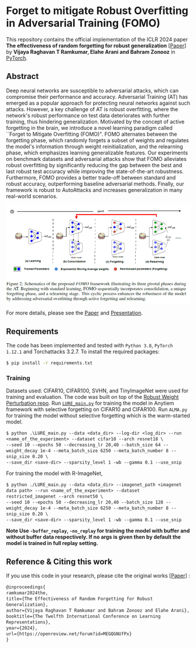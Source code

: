 # Forget to mitigate Robust Overfitting in Adversarial Training (FOMO)

This repository contains the official implementation of the ICLR 2024 paper **The effectiveness of random forgetting for robust generalization** [[Paper](https://openreview.net/forum?id=MEGQGNUfPx)] by **Vijaya Raghavan T Ramkumar, Elahe Arani and Bahram Zonooz** in [PyTorch](https://pytorch.org/). 

## Abstract
Deep neural networks are susceptible to adversarial attacks, which can compromise their performance and accuracy. Adversarial Training (AT) has emerged as a popular approach for protecting neural networks against such attacks. However, a key challenge of AT is robust overfitting, where the network's robust performance on test data deteriorates with further training, thus hindering generalization. Motivated by the concept of active forgetting in the brain, we introduce a novel learning paradigm called ``Forget to Mitigate Overfitting (FOMO)". FOMO alternates between the forgetting phase, which randomly forgets a subset of weights and regulates the model's information through weight reinitialization, and the relearning phase, which emphasizes learning generalizable features. Our experiments on benchmark datasets and adversarial attacks show that FOMO alleviates robust overfitting by significantly reducing the gap between the best and last robust test accuracy while improving the state-of-the-art robustness. Furthermore, FOMO provides a better trade-off between standard and robust accuracy, outperforming baseline adversarial methods. Finally, our framework is robust to AutoAttacks and increases generalization in many real-world scenarios.

![alt text](https://github.com/NeurAI-Lab/FOMO/blob/main/fomo.png) 

For more details, please see the [Paper](https://openreview.net/forum?id=MEGQGNUfPx) and [Presentation](https://www.youtube.com/@neurai4080).

## Requirements

The code has been implemented and tested with `Python 3.8`, `PyTorch 1.12.1` and Torchattacks 3.2.7.  To install the required packages: 
```bash
$ pip install -r requirements.txt
```


### Training 
Datasets used: CIFAR10, CIFAR100, SVHN, and TinyImageNet were used for training and evaluation. The code was built on top of the [Robust Weight Perturbation repo](https://arxiv.org/abs/2205.14826). Run [`LURE_main.py`](./LURE_main.py) for training the model in Anytiem framework with selective forgetting on CIFAR10 and CIFAR100. Run `ALMA.py` for training the model without selective forgetting which is the warm-started model. 

```
$ python .\LURE_main.py --data <data_dir> --log-dir <log_dir> --run <name_of_the_experiment> --dataset cifar10 --arch resnet18 \
--seed 10 --epochs 50 --decreasing_lr 20,40 --batch_size 64 --weight_decay 1e-4 --meta_batch_size 6250 --meta_batch_number 8 --snip_size 0.20 \
--save_dir <save-dir> --sparsity_level 1 -wb --gamma 0.1 --use_snip
```
For training the model with R-ImageNet, 

```
$ python ./LURE_main.py --data <data_dir> --imagenet_path <imagenet data path> --run <name_of_the_experiment> --dataset restricted_imagenet --arch resnet50 \
--seed 10 --epochs 50 --decreasing_lr 20,40 --batch_size 128 --weight_decay 1e-4 --meta_batch_size 6250 --meta_batch_number 8 --snip_size 0.20 \
--save_dir <save-dir> --sparsity_level 1 -wb --gamma 0.1 --use_snip

```
**Note Use `-buffer_replay`, `-no_replay` for training the model with buffer and without buffer data respectively. If no args is given then by default the model is trained in full replay setting.**




## Reference & Citing this work

If you use this code in your research, please cite the original works [[Paper](https://openreview.net/forum?id=MEGQGNUfPx)] :

```
@inproceedings{
ramkumar2024the,
title={The Effectiveness of Random Forgetting for Robust Generalization},
author={Vijaya Raghavan T Ramkumar and Bahram Zonooz and Elahe Arani},
booktitle={The Twelfth International Conference on Learning Representations},
year={2024},
url={https://openreview.net/forum?id=MEGQGNUfPx}
}

```

